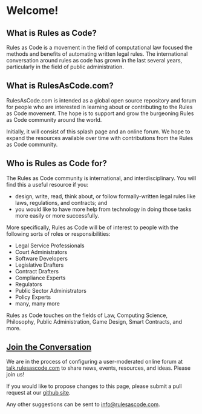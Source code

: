 # Welcome!

## What is Rules as Code?

Rules as Code is a movement in the field of computational law focused the methods and benefits of automating written legal rules. The international conversation around
rules as code has grown in the last several years, particularly in the field of public administration.

## What is RulesAsCode.com?

RulesAsCode.com is intended as a global open source repository and forum for people who are interested in learning about or contributing to the Rules as Code movement. The hope is to support and grow the burgeoning Rules as Code community around the world.

Initially, it will consist of this splash page and an online forum.  We hope to expand the resources available over time with contributions from the Rules as Code community.

## Who is Rules as Code for?

The Rules as Code community is international, and interdisciplinary. You will find this a useful resource if you:

* design, write, read, think about, or follow formally-written legal rules like laws, regulations, and contracts; and
* you would like to have more help from technology in doing those tasks more easily or more successfully.

More specifically, Rules as Code will be of interest to people with the following sorts of roles or responsibilities:

* Legal Service Professionals
* Court Administrators
* Software Developers
* Legislative Drafters
* Contract Drafters
* Compliance Experts
* Regulators
* Public Sector Administrators
* Policy Experts
* many, many more

Rules as Code touches on the fields of Law, Computing Science, Philosophy, Public Administration, Game Design, Smart Contracts, and more.

## [Join the Conversation](https://talk.rulesascode.com)

We are in the process of configuring a user-moderated online forum at [talk.rulesascode.com](https://talk.rulesascode.com) to share news, events, resources, and ideas.
Please join us!

If you would like to propose changes to this page, please submit a pull request at our [github site](https://github.com/Lexpedite/RulesAsCodeSite).

Any other suggestions can be sent to [info@rulesascode.com](mailto:info@rulesascode.com).
